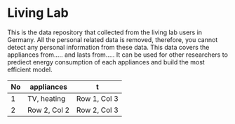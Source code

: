 # Living Lab
This is the data repository that collected from the living lab users in Germany. All the personal related data is removed, therefore, you cannot detect any personal information from these data. 
This data covers the appliances from..... and lasts from..... 
It can be used for other researchers to prediect energy consumption of each appliances and build the most efficient model. 


| No | appliances  | t |
|----------|----------|----------|
| 1 | TV, heating | Row 1, Col 3 |
| 2| Row 2, Col 2 | Row 2, Col 3 |


